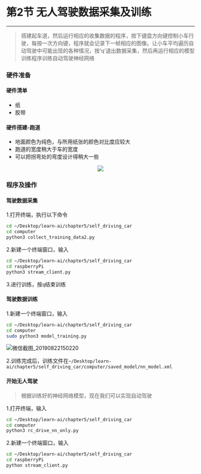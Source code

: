 # 第2节 无人驾驶数据采集及训练

---

>搭建起车道，然后运行相应的收集数据的程序，按下键盘方向键控制小车行驶，每按一次方向键，程序就会记录下一帧相应的图像。让小车平均遍历自动驾驶中可能出现的各种情况，按‘q‘退出数据采集，然后再运行相应的模型训练程序训练自动驾驶神经网络

### **硬件准备**

#### 硬件清单

- 纸
- 胶带

#### 硬件搭建-跑道

- 地面颜色为纯色，与所用纸张的颜色对比度应较大
- 跑道的宽度稍大于车的宽度  
- 可以把拐弯处的弯度设计得稍大一些

<center><img src=https://md.hass.live/track.jpg></center>

### **程序及操作**

#### 驾驶数据采集

1.打开终端，执行以下命令  

```bash
cd ~/Desktop/learn-ai/chapter5/self_driving_car
cd computer
python3 collect_training_data2.py
```

2.新建一个终端窗口，输入  

```bash
cd ~/Desktop/learn-ai/chapter5/self_driving_car
cd raspberryPi
python3 stream_client.py
```

3.进行训练，按`q`结束训练  

#### 驾驶数据训练

1.新建一个终端窗口，输入  

```bash
cd ~/Desktop/learn-ai/chapter5/self_driving_car
cd computer
sudo python3 model_training.py
```

![微信截图_20190822150220](https://md.hass.live/%E5%BE%AE%E4%BF%A1%E6%88%AA%E5%9B%BE_20190822150220.png)

2.训练完成后，训练文件在`~/Desktop/learn-ai/chapter5/self_driving_car/computer/saved_model/nn_model.xml`

#### 开始无人驾驶

>根据训练好的神经网络模型，现在我们可以实现自动驾驶

1.打开终端，输入  

```bash
cd ~/Desktop/learn-ai/chapter5/self_driving_car
cd computer
python3 rc_drive_nn_only.py
```

2.新建一个终端窗口，输入  

```bash
cd ~/Desktop/learn-ai/chapter5/self_driving_car
cd raspberryPi
python stream_client.py
```
